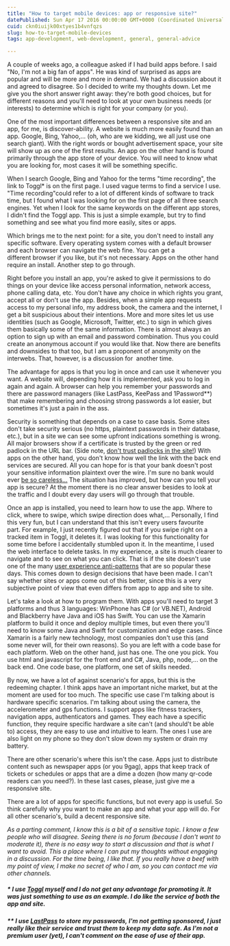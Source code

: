 ```yaml
---
title: "How to target mobile devices: app or responsive site?"
datePublished: Sun Apr 17 2016 00:00:00 GMT+0000 (Coordinated Universal Time)
cuid: ckn0iuijk00xtyes1b4vnfqzs
slug: how-to-target-mobile-devices
tags: app-development, web-development, general, general-advice

---
```



A couple of weeks ago, a colleague asked if I had build apps before. I said "No, I'm not a big fan of apps". He was kind of surprised as apps are popular and will be more and more in demand. We had a discussion about it and agreed to disagree. So I decided to write my thoughts down. Let me give you the short answer right away: they're both good choices, but for different reasons and you'll need to look at your own business needs (or interests) to determine which is right for your company (or you).

One of the most important differences between a responsive site and an app, for me, is discover-ability. A website is much more easily found than an app. Google, Bing, Yahoo,... (oh, who are we kidding, we all just use one search giant). With the right words or bought advertisement space, your site will show up as one of the first results. An app on the other hand is found primarily through the app store of your device. You will need to know what you are looking for, most cases it will be something specific.

When I search Google, Bing and Yahoo for the terms "time recording", the link to Toggl\* is on the first page. I used vague terms to find a service I use. "Time recording"could refer to a lot of different kinds of software to track time, but I found what I was looking for on the first page of all three search engines. Yet when I look for the same keywords on the different app stores, I didn't find the Toggl app. This is just a simple example, but try to find something and see what you find more easily, sites or apps.

Which brings me to the next point: for a site, you don't need to install any specific software. Every operating system comes with a default browser and each browser can navigate the web fine. You can get a different browser if you like, but it's not necessary. Apps on the other hand require an install. Another step to go through.

Right before you install an app, you're asked to give it permissions to do things on your device like access personal information, network access, phone calling data, etc. You don't have any choice in which rights you grant, accept all or don't use the app. Besides, when a simple app requests access to my personal info, my address book, the camera and the internet, I get a bit suspicious about their intentions. More and more sites let us use identities (such as Google, Microsoft, Twitter, etc.) to sign in which gives them basically some of the same information. There is almost always an option to sign up with an email and password combination. Thus you could create an anonymous account if you would like that. Now there are benefits and downsides to that too, but I am a proponent of anonymity on the interwebs. That, however, is a discussion for  another time.

The advantage for apps is that you log in once and can use it whenever you want. A website will, depending how it is implemented, ask you to log in again and again. A browser can help you remember your passwords and there are password managers (like LastPass, KeePass and 1Password\*\*) that make remembering and choosing strong passwords a lot easier, but sometimes it's just a pain in the ass.

Security is something that depends on a case to case basis. Some sites don't take security serious (no https, plaintext passwords in their database, etc.), but in a site we can see some upfront indications something is wrong. All major browsers show if a certificate is trusted by the green or red padlock in the URL bar. (Side note, [don't trust padlocks in the site!](http://www.troyhunt.com/2011/07/padlock-icon-must-die.html)) With apps on the other hand, you don't know how well the link with the back end services are secured. All you can hope for is that your bank doesn't post your sensitive information plaintext over the wire. I'm sure no bank would ever [be so careless...](https://motherboard.vice.com/read/its-nearly-2016-why-arent-banking-apps-more-secure) The situation has improved, but how can you tell your app is secure? At the moment there is no clear answer besides to look at the traffic and I doubt every day users will go through that trouble.

Once an app is installed, you need to learn how to use the app. Where to click, where to swipe, which swipe direction does what,... Personally, I find this very fun, but I can understand that this isn't every users favourite part. For example, I just recently figured out that if you swipe right on a tracked item in Toggl, it deletes it. I was looking for this functionality for some time before I accidentally stumbled upon it. In the meantime, I used the web interface to delete tasks. In my experience, a site is much clearer to navigate and to see on what you can click. That is if the site doesn't use one of the many [user experience anti-patterns](http://www.troyhunt.com/2016/01/its-2016-already-how-are-websites-still.html) that are so popular these days. This comes down to design decisions that have been made. I can't say whether sites or apps come out of this better, since this is a very subjective point of view that even differs from app to app and site to site.

Let's take a look at how to program them. With apps you'll need to target 3 platforms and thus 3 languages: WinPhone has C# (or VB.NET), Android and Blackberry have Java and iOS has Swift. You can use the Xamarin platform to build it once and deploy multiple times, but even there you'll need to know some Java and Swift for customization and edge cases. Since Xamarin is a fairly new technology, most companies don't use this (and some never will, for their own reasons). So you are left with a code base for each platform. Web on the other hand, just has one. The one you pick. You use html and javascript for the front end and C#, Java, php, node,... on the back end. One code base, one platform, one set of skills needed.

By now, we have a lot of against scenario's for apps, but this is the redeeming chapter. I think apps have an important niche market, but at the moment are used for too much. The specific use case I'm talking about is hardware specific scenarios. I'm talking about using the camera, the accelerometer and gps functions. I support apps like fitness trackers, navigation apps, authenticators and games. They each have a specific function, they require specific hardware a site can't (and should't be able to) access, they are easy to use and intuitive to learn. The ones I use are also light on my phone so they don't slow down my system or drain my battery.

There are other scenario's where this isn't the case. Apps just to distribute content such as newspaper apps (or you 9gag), apps that keep track of tickets or schedules or apps that are a dime a dozen (how many qr-code readers can you need?). In these last cases, please, just give me a responsive site.

There are a lot of apps for specific functions, but not every app is useful. So think carefully why you want to make an app and what your app will do. For all other scenario's, build a decent responsive site.

_As a parting comment, I know this is a bit of a sensitive topic. I know a few people who will disagree. Seeing there is no forum (because I don't want to moderate it), there is no easy way to start a discussion and that is what I want to avoid. This a place where I can put my thoughts without engaging in a discussion. For the time being, I like that. If you really have a beef with my point of view, I make no secret of who I am, so you can contact me via other channels._

##### \* I use [Toggl](https://toggl.com/) myself and I do not get any advantage for promoting it. It was just something to use as an example. I do like the service of both the app and site.

##### \*\* I use [LastPass](https://lastpass.com/) to store my passwords, I'm not getting sponsored, I just really like their service and trust them to keep my data safe. As I'm not a premium user (yet), I can't comment on the ease of use of their app.
